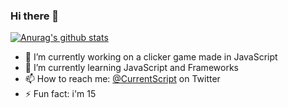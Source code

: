 ### Hi there 👋


[![Anurag's github stats](https://github-readme-stats.vercel.app/api?username=currentScript)](https://github.com/anuraghazra/github-readme-stats)

<!--START_SECTION:waka-->

<!--END_SECTION:waka-->

- 🔭 I’m currently working on a clicker game made in JavaScript
- 🌱 I’m currently learning JavaScript and Frameworks
- 📫 How to reach me: [@CurrentScript](https://twitter.com/CurrentScript) on Twitter
- ⚡ Fun fact: i'm 15
